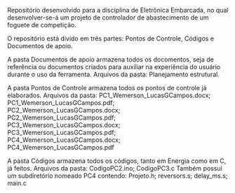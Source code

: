 Repositório desenvolvido para a disciplina de Eletrônica Embarcada, no qual desenvolver-se-á um projeto de controlador de abastecimento de um foguete de competição.

O repositório está divido em três partes: Pontos de Controle, Códigos e Documentos de apoio.

A pasta Documentos de apoio armazena todos os docomentos, seja de referência ou documentos criados para
auxiliar na experiência do usuário durante o uso da ferramenta.
Arquivos da pasta: Planejamento estrutural.

A pasta Pontos de Controle armazena todos os pontos de controle já elaborados.
Arquivos da pasta: PC1_Wemerson_LucasGCampos.docx; PC1_Wemerson_LucasGCampos.pdf; PC2_Wemerson_LucasGCampos.docx; PC2_Wemerson_LucasGCampos.pdf; PC3_Wemerson_LucasGCampos.docx; PC3_Wemerson_LucasGCampos.pdf; PC4_Wemerson_LucasGCampos.docx; PC4_Wemerson_LucasGCampos.pdf

A pasta Códigos armazena todos os códigos, tanto em Energia como em C, já feitos.
Arquivos da pasta: CodigoPC2.ino; CodigoPC3.c
Também possui um subdiretório nomeado PC4 contendo: Projeto.h; reversors.s; delay_ms.s; main.c


